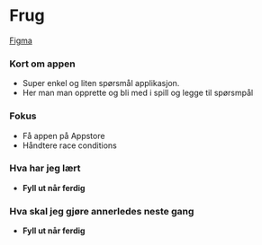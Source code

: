 # Frug

[Figma](https://www.figma.com/file/oBgpl8HkiowbkUFe6HchFL/Untitled?node-id=0%3A1&mode=dev)

### Kort om appen
- Super enkel og liten spørsmål applikasjon.
- Her man man opprette og bli med i spill og legge til spørsmpål

### Fokus
- Få appen på Appstore
- Håndtere race conditions

### Hva har jeg lært
- **Fyll ut når ferdig**

### Hva skal jeg gjøre annerledes neste gang
- **Fyll ut når ferdig**
